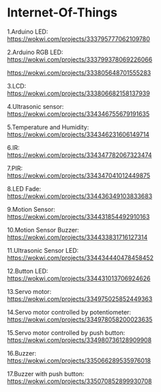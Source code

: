 # Internet-Of-Things
1.Arduino LED:<br>
https://wokwi.com/projects/333795777062109780

2.Arduino RGB LED:<br>
https://wokwi.com/projects/333799378069226066

https://wokwi.com/projects/333805648701555283

3.LCD:<br>
https://wokwi.com/projects/333806682158137939

4.Ultrasonic sensor:<br>
https://wokwi.com/projects/334346755679191635

5.Temperature and Humidity:<br>
https://wokwi.com/projects/334346231606149714

6.IR:<br>
https://wokwi.com/projects/334347782067323474

7.PIR:<br>
https://wokwi.com/projects/334347041012449875

8.LED Fade:<br>
https://wokwi.com/projects/334436349103833683

9.Motion Sensor:<br>
https://wokwi.com/projects/334431854492910163

10.Motion Sensor Buzzer:<br>
https://wokwi.com/projects/334433831716127314

11.Ultrasonic Sensor LED:<br>
https://wokwi.com/projects/334434440478458452

12.Button LED:<br>
https://wokwi.com/projects/334431013706924626

13.Servo motor:<br>
https://wokwi.com/projects/334975025852449363

14.Servo motor controlled by potentiometer:<br>
https://wokwi.com/projects/334978058200023635

15.Servo motor controlled by push button:<br>
https://wokwi.com/projects/334980736128909908

16.Buzzer:<br>
https://wokwi.com/projects/335066289535976018

17.Buzzer with push button:<br>
https://wokwi.com/projects/335070852899930708
